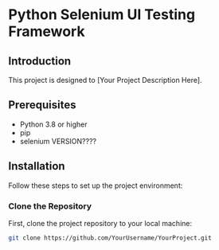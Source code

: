 # Python Selenium UI Testing Framework

## Introduction

This project is designed to [Your Project Description Here].

## Prerequisites

- Python 3.8 or higher
- pip
- selenium VERSION????

## Installation

Follow these steps to set up the project environment:

### Clone the Repository

First, clone the project repository to your local machine:

```bash
git clone https://github.com/YourUsername/YourProject.git
